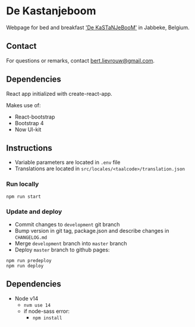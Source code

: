# De Kastanjeboom
Webpage for bed and breakfast ['De KaSTaNJeBooM'](https://www.dekastanjeboom.be) in Jabbeke, Belgium.

## Contact
For questions or remarks, contact [bert.lievrouw@gmail.com](mailto:bert.lievrouw@gmail.com).

## Dependencies
React app initialized with create-react-app.

Makes use of:
- React-bootstrap
- Bootstrap 4
- Now UI-kit

## Instructions
- Variable parameters are located in `.env` file
- Translations are located in `src/locales/<taalcode>/translation.json`

### Run locally
```
npm run start
```

### Update and deploy
- Commit changes to `development` git branch
- Bump version in git tag, package.json and describe changes in `CHANGELOG.md`
- Merge `development` branch into `master` branch
- Deploy `master` branch to github pages:
```
npm run predeploy
npm run deploy
```

## Dependencies
- Node v14
  - `nvm use 14`
  - if node-sass error: 
    - `npm install`
    <!-- - `npm rebuild node-sass`
    https://proustibat.medium.com/how-to-fix-error-node-sass-does-not-yet-support-your-current-environment-os-x-64-bit-with-c1b3298e4af0 -->